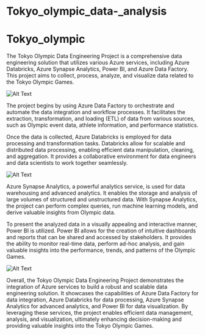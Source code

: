 # Tokyo_olympic_data-_analysis
# Tokyo_olympic

The Tokyo Olympic Data Engineering Project is a comprehensive data engineering solution that utilizes various Azure services, including Azure Databricks, Azure Synapse Analytics, Power BI, and Azure Data Factory. This project aims to collect, process, analyze, and visualize data related to the Tokyo Olympic Games.

![Alt Text](images/Capture.png)

The project begins by using Azure Data Factory to orchestrate and automate the data integration and workflow processes. It facilitates the extraction, transformation, and loading (ETL) of data from various sources, such as Olympic event data, athlete information, and performance statistics.

Once the data is collected, Azure Databricks is employed for data processing and transformation tasks. Databricks allow for scalable and distributed data processing, enabling efficient data manipulation, cleaning, and aggregation. It provides a collaborative environment for data engineers and data scientists to work together seamlessly.


![Alt Text](images/1.PNG)

Azure Synapse Analytics, a powerful analytics service, is used for data warehousing and advanced analytics. It enables the storage and analysis of large volumes of structured and unstructured data. With Synapse Analytics, the project can perform complex queries, run machine learning models, and derive valuable insights from Olympic data.

To present the analyzed data in a visually appealing and interactive manner, Power BI is utilized. Power BI allows for the creation of intuitive dashboards and reports that can be shared and accessed by stakeholders. It provides the ability to monitor real-time data, perform ad-hoc analysis, and gain valuable insights into the performance, trends, and patterns of the Olympic Games.


![Alt Text](images/BI.PNG)

Overall, the Tokyo Olympic Data Engineering Project demonstrates the integration of Azure services to build a robust and scalable data engineering solution. It showcases the capabilities of Azure Data Factory for data integration, Azure Databricks for data processing, Azure Synapse Analytics for advanced analytics, and Power BI for data visualization. By leveraging these services, the project enables efficient data management, analysis, and visualization, ultimately enhancing decision-making and providing valuable insights into the Tokyo Olympic Games.
